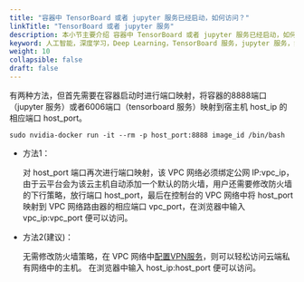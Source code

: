 ```yaml
---
title: "容器中 TensorBoard 或者 jupyter 服务已经启动，如何访问？"
linkTitle: "TensorBoard 或者 jupyter 服务"
description: 本小节主要介绍 容器中 TensorBoard 或者 jupyter 服务已经启动，如何访问？。 
keyword: 人工智能，深度学习，Deep Learning，TensorBoard 服务，jupyter 服务，如何访问，已经启动
weight: 10
collapsible: false
draft: false
---
```


有两种方法，但首先需要在容器启动时进行端口映射，将容器的8888端口（jupyter 服务）或者6006端口（tensorboard 服务）映射到宿主机 host_ip 的相应端口 host_port。

```shell
sudo nvidia-docker run -it --rm -p host_port:8888 image_id /bin/bash
```

- 方法1：

	对 host_port 端口再次进行端口映射，该 VPC 网络必须绑定公网 IP:vpc_ip，由于云平台会为该云主机自动添加一个默认的防火墙，用户还需要修改防火墙的下行策略，放行端口 host_port，最后在控制台的 VPC 网络中将 host_port 映射到 VPC 网络路由器的相应端口 vpc_port，在浏览器中输入 vpc_ip:vpc_port 便可以访问。

- 方法2(建议)：

	无需修改防火墙策略，在 VPC 网络中[配置VPN服务](/network/vpn)，则可以轻松访问云端私有网络中的主机。
	在浏览器中输入 host_ip:host_port 便可以访问。
